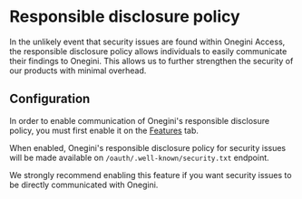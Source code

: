 # Responsible disclosure policy

In the unlikely event that security issues are found within Onegini Access, the responsible disclosure policy allows individuals to easily communicate 
their findings to Onegini. This allows us to further strengthen the security of our products with minimal overhead.

## Configuration

In order to enable communication of Onegini's responsible disclosure policy, you must first enable it on the 
[Features](../topics/technical-app-management/system-features-config/system-features-config.md) tab.

When enabled, Onegini's responsible disclosure policy for security issues will be made available on `/oauth/.well-known/security.txt` endpoint.

We strongly recommend enabling this feature if you want security issues to be directly communicated with Onegini.
